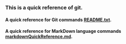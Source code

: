 ### This is a quick reference of git.
#### A quick reference for Git commands [README.txt](https://github.com/su6i/git/blob/master/README.txt).
#### A quick reference for MarkDown language commands [markdownQuickReference.md](https://github.com/su6i/git/blob/master/markdownQuickReference.md).
